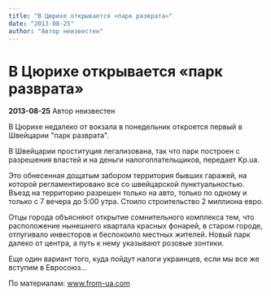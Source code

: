 ```yaml
---
title: "В Цюрихе открывается «парк разврата»"
date: "2013-08-25"
author: "Автор неизвестен"
---
```


# В Цюрихе открывается «парк разврата»

**2013-08-25** Автор неизвестен

В Цюрихе недалеко от вокзала в понедельник откроется первый в Швейцарии "парк разврата".

В Швейцарии проституция легализована, так что парк построен с разрешения властей и на деньги налогоплательщиков, передает Kp.ua.

Это обнесенная дощатым забором территория бывших гаражей, на которой регламентировано все со швейцарской пунктуальностью. Въезд на территорию разрешен только на авто, только по одному и только с 7 вечера до 5:00 утра. Стоило строительство 2 миллиона евро.

Отцы города объясняют открытие сомнительного комплекса тем, что расположение нынешнего квартала красных фонарей, в старом городе, отпугивало инвесторов и беспокоило местных жителей. Новый парк далеко от центра, а путь к нему указывают розовые зонтики.

Еще один вариант того, куда пойдут налоги украинцев, если мы все же вступим в Евросоюз...

По материалам: [www.from-ua.com ](http://www.from-ua.com/news/10536411bbf1f.html)